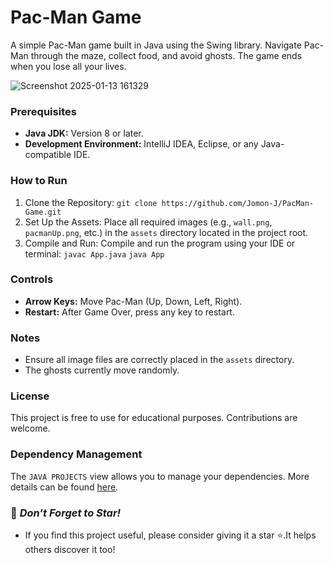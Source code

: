 # Pac-Man Game
A simple Pac-Man game built in Java using the Swing library. Navigate Pac-Man through the maze, collect food, and avoid ghosts. The game ends when you lose all your lives.

![Screenshot 2025-01-13 161329](https://github.com/user-attachments/assets/328ab7dd-23f1-402e-840c-572db248730d)

### Prerequisites
- **Java JDK:** Version 8 or later.
- **Development Environment:** IntelliJ IDEA, Eclipse, or any Java-compatible IDE.

### How to Run
1. Clone the Repository:
   `git clone https://github.com/Jomon-J/PacMan-Game.git`
2. Set Up the Assets: Place all required images (e.g., `wall.png`, `pacmanUp.png`, etc.) in the `assets` directory located in the project root.
3. Compile and Run: Compile and run the program using your IDE or terminal: `javac App.java`  `java App`

### Controls
- **Arrow Keys:** Move Pac-Man (Up, Down, Left, Right).
- **Restart:** After Game Over, press any key to restart.

### Notes
- Ensure all image files are correctly placed in the `assets` directory.
- The ghosts currently move randomly.

### License
This project is free to use for educational purposes. Contributions are welcome.


### Dependency Management

The `JAVA PROJECTS` view allows you to manage your dependencies. More details can be found [here](https://github.com/microsoft/vscode-java-dependency#manage-dependencies).

### 🌟 *Don’t Forget to Star!*
   - If you find this project useful, please consider giving it a star ⭐.It helps others discover it too!
